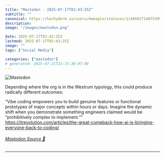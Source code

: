 ```yaml
---
title: "Mastodon - 2025-07-17T02:43:25Z"
subtitle: ""
canonical: https://hachyderm.io/users/mweagle/statuses/114866271407539956
description:
image: "/images/mastodon.png"

date: 2025-07-17T02:43:25Z
lastmod: 2025-07-17T02:43:25Z
image: ""
tags: ["Social Media"]

categories: ["mastodon"]
# generated: 2025-07-21T21:15:38-07:00
---
```

![Mastodon](/images/mastodon.png)

<p>Depending where the org is in the Westrum typology, this could produce radically different outcomes:</p><p>“Vibe coding empowers you to build genuine features or functional prototypes of major concepts within hours or days. Imagine the dynamic shift when you demonstrate something engineers claimed would be “prohibitively complex to implement.””<br /><a href="https://itrevolution.com/articles/the-great-comeback-how-ai-is-bringing-everyone-back-to-coding/" target="_blank" rel="nofollow noopener noreferrer" translate="no"><span class="invisible">https://</span><span class="ellipsis">itrevolution.com/articles/the-</span><span class="invisible">great-comeback-how-ai-is-bringing-everyone-back-to-coding/</span></a></p>


###### [Mastodon Source 🐘](https://hachyderm.io/@mweagle/114866271407539956)

___
